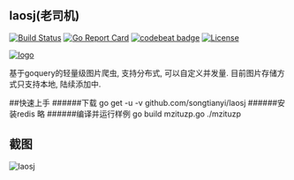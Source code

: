 ## laosj(老司机)

[![Build Status](https://travis-ci.org/songtianyi/laosj.svg?branch=master)](https://travis-ci.org/songtianyi/laosj)
[![Go Report Card](https://goreportcard.com/badge/github.com/songtianyi/laosj)](https://goreportcard.com/report/github.com/songtianyi/laosj)
[![codebeat badge](https://codebeat.co/badges/c05ec05d-e902-4091-b5e0-c1656f88ae3c)](https://codebeat.co/projects/github-com-songtianyi-laosj)
[![License](https://img.shields.io/badge/License-Apache%202.0-blue.svg)](https://opensource.org/licenses/Apache-2.0)

[![logo](https://encrypted-tbn0.gstatic.com/images?q=tbn:ANd9GcTaiDDQDv9P90h7lu9jARb1O8i6hmVMpgEuK9qY57l0CZjRVue2)](https://github.com/songtianyi/laosj)


基于goquery的轻量级图片爬虫, 支持分布式, 可以自定义并发量. 目前图片存储方式只支持本地, 陆续添加中.

##快速上手
######下载
    go get -u -v github.com/songtianyi/laosj
######安装redis
	略
######编译并运行样例
	go build mzituzp.go
	./mzituzp

## 截图

![laosj](http://i1.piimg.com/4851/a598ac03cd7ae15f.jpg)
